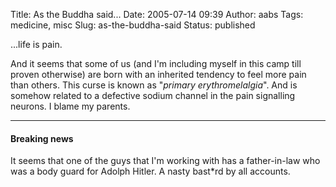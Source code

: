 Title: As the Buddha said...
Date: 2005-07-14 09:39
Author: aabs
Tags: medicine, misc
Slug: as-the-buddha-said
Status: published

...life is pain.

And it seems that some of us (and I'm including myself in this camp till proven otherwise) are born with an inherited tendency to feel more pain than others. This curse is known as "*primary erythromelalgia*". And is somehow related to a defective sodium channel in the pain signalling neurons. I blame my parents.

------------------------------------------------------------------------

#### Breaking news

It seems that one of the guys that I'm working with has a father-in-law who was a body guard for Adolph Hitler. A nasty bast\*rd by all accounts.
